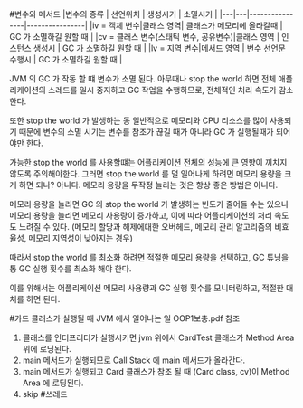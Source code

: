 #변수와 메서드
|변수의 종류 | 선언위치 | 생성시기           | 소멸시기           |
|---|---|----------------|----------------|
|iv = 객체 변수|클래스 영역| 클래스가 메모리에 올라갈때 | GC 가 소멸하길 원할 때 |
|cv = 클래스 변수(스태틱 변수, 공유변수)|클래스 영역 | 인스턴스 생성시       | GC 가 소멸하길 원할 때 |
|lv = 지역 변수|메서드 영역 | 변수 선언문 수행시     | GC 가 소멸하길 원할 때 |

JVM 의 GC 가 작동 할 떄 변수가 소멸 된다.
아무때나 stop the world 하면 전체 애플리케이션의 스레드를 일시 중지하고 GC 작업을 수행하므로,
전체적인 처리 속도가 감소한다.

또한 stop the world 가 발생하는 동 일반적으로 메모리와 CPU 리소스를 많이 사용되기 때문에 
변수의 소멸 시기는 변수를 참조가 끊길 때가 아니라 GC 가 실행될때가 되어야만 한다.

가능한 stop the world 를 사용할떄는 어플리케이션 전체의 성능에 큰 영향이 끼치지 않도록 주의해야한다.
그러면 stop the world 를 덜 일어나게 하려면 메모리 용량을 크게 하면 되나?
아니다. 메모리 용량을 무작정 늘리는 것은 항상 좋은 방법은 아니다.

메모리 용량을 늘리면 GC 의 stop the world 가 발생하는 빈도가 줄어들 수는 있으나
메모리 용량을 늘리면 메모리 사용량이 증가하고, 이에 따라 어플리케이션의 처리 속도도 느려질 수 있다.
(메모리 할당과 해제에대한 오버헤드, 메모리 관리 알고리즘의 비효율성, 메모리 지역성이 낮아지는 경우)

따라서 stop the world 를 최소화 하려면 적절한 메모리 용량을 선택하고, GC 튜닝을 통 GC 실행 횟수를 최소화 해야 한다.

이를 위해서는 어플리케이션 메모리 사용량과 GC 실행 횟수를 모니터링하고, 적절한 대처를 하면 된다.

#카드 클래스가 실행될 때 JVM 에서 일어나는 일
OOP1보충.pdf 참조
1. 클래스를 인터프리터가 실행시키면 jvm 위에서 CardTest 클래스가 Method Area 위에 로딩된다.
2. main 메서드가 실행되므로 Call Stack 에 main 메서드가 올라간다.
3. main 메서드가 실행되고 Card 클래스가 참조 될 때 (Card class, cv)이 Method Area 에 로딩된다.
4. skip
#쓰레드








